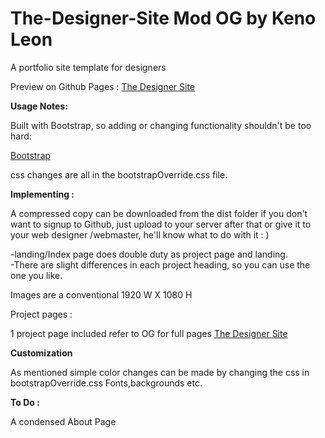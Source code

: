 # The-Designer-Site Mod OG by Keno Leon
A portfolio site template for designers

Preview on Github Pages :
<a href="http://yuyusan.github.io/The-Designer-Site/" target="_blank">The Designer Site</a>

<b>Usage Notes:</b>

Built with Bootstrap, so adding or changing functionality shouldn't be too hard:

<a href="http://getbootstrap.com" target="_blank">Bootstrap</a>

css changes are all in the bootstrapOverride.css file.

<b>Implementing :</b>

A compressed copy can be downloaded from the dist folder if you don't want to signup to Github, just upload
to your server after that or give it to your web designer /webmaster, he'll know what to do with it : )

-landing/Index page does double duty as project page and landing.
<br/>
-There are slight differences in each project heading, so you can use the one you like.

Images are a conventional 1920 W X 1080 H

Project pages :


1 project page included refer to OG for full pages <a href="http://kenoleon.github.io/The-Designer-Site/" target="_blank">The Designer Site</a>



<b> Customization </b>

As mentioned simple color changes can be made by changing the css in bootstrapOverride.css
Fonts,backgrounds etc.


<b> To Do :</b>

A condensed About Page
